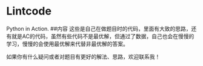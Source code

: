 # Lintcode
Python in Action. 
##内容
这些是自己在做题目时的代码，里面有大致的思路，还有就是AC的代码，虽然有些代码不是最优解，但通过了数据，自己也会在慢慢的学习，慢慢的会使用最优解来代替非最优解的答案。

如果你有什么疑问或者对题目有更好的解法、思路，欢迎联系我！
